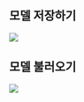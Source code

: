 ## 모델 저장하기
<img src = "https://user-images.githubusercontent.com/55969260/71151319-d4ce5a00-2276-11ea-8fec-7a1726ac79c3.png">

## 모델 불러오기
<img src = "https://user-images.githubusercontent.com/55969260/71151180-84ef9300-2276-11ea-91fc-04e994e833cd.png">
